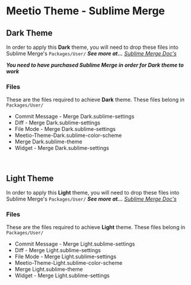 # Meetio Theme - Sublime Merge
## Dark Theme
In order to apply this **Dark** theme, you will need to drop these files into Sublime Merge's `Packages/User/` _**See more at...**_ _[Sublime Merge Doc's](https://www.sublimemerge.com/docs/themes#Customization)_

_**You need to have purchased Sublime Merge in order for Dark theme to work**_


### Files
These are the files required to achieve **Dark** theme. These files
belong in `Packages/User/`
- Commit Message - Merge Dark.sublime-settings
- Diff - Merge Dark.sublime-settings
- File Mode - Merge Dark.sublime-settings
- Meetio-Theme-Dark.sublime-color-scheme
- Merge Dark.sublime-theme
- Widget - Merge Dark.sublime-settings

<br />

## Light Theme
In order to apply this **Light** theme, you will need to drop these files into Sublime Merge's `Packages/User/` _**See more at...**_ _[Sublime Merge Doc's](https://www.sublimemerge.com/docs/themes#Customization)_

### Files
These are the files required to achieve **Light** theme. These files
belong in `Packages/User/`
- Commit Message - Merge Light.sublime-settings
- Diff - Merge Light.sublime-settings
- File Mode - Merge Light.sublime-settings
- Meetio-Theme-Light.sublime-color-scheme
- Merge Light.sublime-theme
- Widget - Merge Light.sublime-settings
